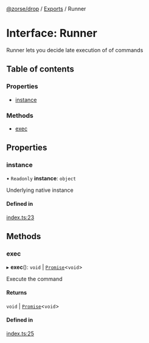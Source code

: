 [@zorse/drop](../README.md) / [Exports](../modules.md) / Runner

# Interface: Runner

Runner lets you decide late execution of of commands

## Table of contents

### Properties

- [instance](Runner.md#instance)

### Methods

- [exec](Runner.md#exec)

## Properties

### instance

• `Readonly` **instance**: `object`

Underlying native instance

#### Defined in

[index.ts:23](https://github.com/zorse-lang/drop/blob/12551aa/src/npm/index.ts#L23)

## Methods

### exec

▸ **exec**(): `void` \| [`Promise`]( https://developer.mozilla.org/en-US/docs/Web/JavaScript/Reference/Global_Objects/Promise )<`void`\>

Execute the command

#### Returns

`void` \| [`Promise`]( https://developer.mozilla.org/en-US/docs/Web/JavaScript/Reference/Global_Objects/Promise )<`void`\>

#### Defined in

[index.ts:25](https://github.com/zorse-lang/drop/blob/12551aa/src/npm/index.ts#L25)
